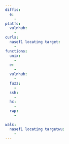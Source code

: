 ```yaml
---
diffis:
  e:
    -
platfs:
  vulnhub:
    -
curls:
  nasef1 locating target:
    -
functions:
  unix:
    -
  e:
    -
  vulnhub:
    -
  fuzz:
    -
  ssh:
    -
  hc:
    -
  rwp:
    -

wals:
  nasef1 locating targetwu:
    -
---
```

